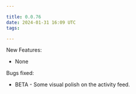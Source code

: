 ```yaml
---

title: 0.0.76
date: 2024-01-31 16:09 UTC
tags: 

---
```


New Features:

* None

Bugs fixed:

* BETA - Some visual polish on the activity feed.


